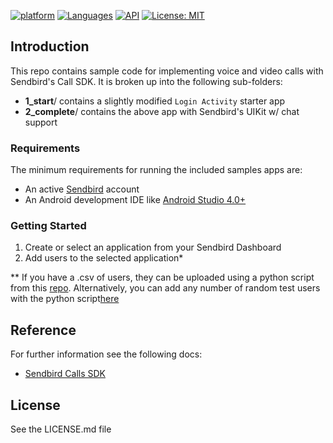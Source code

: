 [![platform](https://img.shields.io/badge/platform-Android-yellow.svg)](https://www.android.com)
[![Languages](https://img.shields.io/badge/kotlin-%230095D5.svg)](https://kotlinlang.org/)
[![API](https://img.shields.io/badge/API-26%2B-brightgreen.svg?style=plastic)](https://android-arsenal.com/api?level=26)
[![License: MIT](https://img.shields.io/badge/License-MIT-yellow.svg)](https://github.com/sendbird/quickstart-calls-ios/blob/develop/LICENSE.md)

## Introduction
This repo contains sample code for implementing voice and video calls with Sendbird's Call SDK. It is broken up into the following sub-folders:
- **1_start**/ contains a slightly modified `Login Activity` starter app
- **2_complete**/ contains the above app with Sendbird's UIKit w/ chat support

### Requirements
The minimum requirements for running the included samples apps are:

- An active [Sendbird](https://dashboard.sendbird.com/auth/signup) account
- An Android development IDE like [Android Studio 4.0+](https://developer.android.com/studio/)

### Getting Started
1. Create or select an application from your Sendbird Dashboard
2. Add users to the selected application*

** If you have a .csv of users, they can be uploaded using a python script from this [repo](https://github.com/jalakoo/sendbird_bulk_user_uploader). Alternatively, you can add any number of random test users with the python script[here](https://github.com/jalakoo/sendbird_random_users) 


## Reference
For further information see the following docs:
- [Sendbird Calls SDK](https://sendbird.com/docs/calls/v1/android/getting-started/about-calls-sdk)

## License
See the LICENSE.md file
